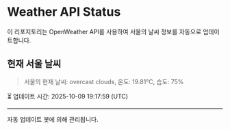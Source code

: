 
# Weather API Status

이 리포지토리는 OpenWeather API를 사용하여 서울의 날씨 정보를 자동으로 업데이트합니다.

## 현재 서울 날씨
> 서울의 현재 날씨: overcast clouds, 온도: 19.81°C, 습도: 75%

⏳ 업데이트 시간: 2025-10-09 19:17:59 (UTC)

---
자동 업데이트 봇에 의해 관리됩니다.
